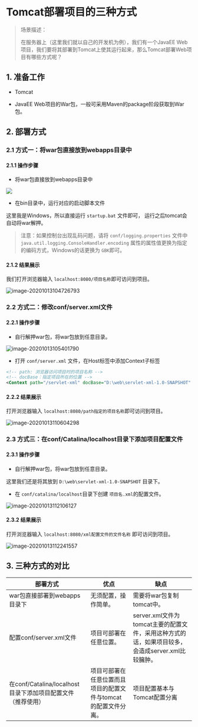 # Tomcat部署项目的三种方式

> 场景描述：
>
> 在服务器上（这里我们就以自己的开发机为例），我们有一个JavaEE Web项目，我们要将其部署到Tomcat上使其运行起来，那么Tomcat部署Web项目有哪些方式呢？

## 1.  准备工作

- Tomcat

- JavaEE Web项目的War包，一般可采用Maven的package阶段获取到War包。

## 2. 部署方式

### 2.1 方式一：将war包直接放到webapps目录中

#### 2.1.1 操作步骤

- 将war包直接放到webapps目录中

![](https://raw.githubusercontent.com/inconspicuousy-start/image/master/20201013103557.png)

- 在bin目录中，运行对应的启动脚本文件

这里我是Windows，所以直接运行 `startup.bat` 文件即可， 运行之后tomcat会自动将war解押。

> 注意：如果控制台出现乱码问题，请将 `conf/logging.properties` 文件中 `java.util.logging.ConsoleHandler.encoding` 属性的属性值更换为指定的编码方式，Windows的话更换为 `GBK`即可。

#### 2.1.2 结果展示

我们打开浏览器输入 `localhost:8080/项目名称`即可访问到项目。

![image-20201013104726793](https://raw.githubusercontent.com/inconspicuousy-start/image/master/image-20201013104726793.png)

### 2.2 方式二：修改conf/server.xml文件

#### 2.2.1 操作步骤

- 自行解押war包，将war包放到任意目录。

![image-20201013105401790](https://raw.githubusercontent.com/inconspicuousy-start/image/master/image-20201013105401790.png)

- 打开 `conf/server.xml` 文件，在Host标签中添加Context子标签

```xml
<!-- path: 浏览器访问项目时的项目名称 -->
<!-- docBase：指定项目所在的位置 -->
<Context path="/servlet-xml" docBase="D:\web\servlet-xml-1.0-SNAPSHOT" />
```

#### 2.2.2 结果展示

打开浏览器输入 `localhost:8080/path指定的项目名称`即可访问到项目。

![image-20201013110604298](https://raw.githubusercontent.com/inconspicuousy-start/image/master/image-20201013110604298.png)

### 2.3 方式三：在conf/Catalina/localhost目录下添加项目配置文件

#### 2.3.1 操作步骤

- 自行解押war包，将war包放到任意目录。

这里我们还是将其放到 `D:\web\servlet-xml-1.0-SNAPSHOT` 目录下。

- 在 `conf/catalina/localhost`目录下创建 `项目名.xml`的配置文件。

![image-20201013112106127](https://raw.githubusercontent.com/inconspicuousy-start/image/master/image-20201013112106127.png)

#### 2.3.2 结果展示

打开浏览器输入 `localhost:8080/xml配置文件的文件名称` 即可访问到项目。

![image-20201013112241557](https://raw.githubusercontent.com/inconspicuousy-start/image/master/image-20201013112241557.png)

## 3. 三种方式的对比

| 部署方式                                                    | 优点                                                         | 缺点                                                         |
| ----------------------------------------------------------- | ------------------------------------------------------------ | ------------------------------------------------------------ |
| war包直接部署到webapps目录下                                | 无须配置，操作简单。                                         | 需要将war包复制tomcat中。                                    |
| 配置conf/server.xml文件                                     | 项目可部署在任意位置。                                       | server.xml文件为tomcat主要的配置文件，采用这种方式的话，如果项目较多，会造成server.xml比较臃肿。 |
| 在conf/Catalina/localhost目录下添加项目配置文件（推荐使用） | 项目可部署在任意位置而且项目的配置文件与tomcat的配置文件分离。 | 项目配置基本与Tomcat配置分离                                 |

